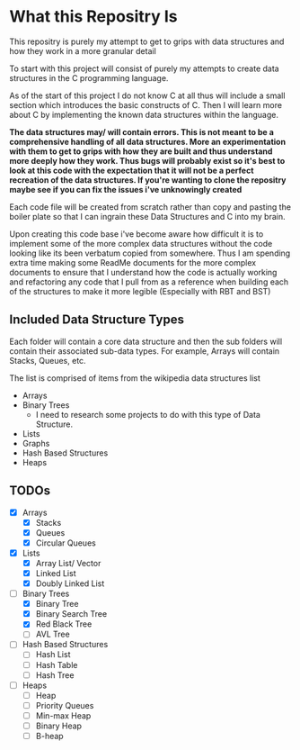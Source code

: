 # What this Repositry Is 

This repositry is purely my attempt to get to grips with data structures and how they work in a more granular detail

To start with this project will consist of purely my attempts to create data structures in the C programming language. 

As of the start of this project I do not know C at all thus will include a small section which introduces the basic constructs of C. 
Then I will learn more about C by implementing the known data structures within the language.  

**The data structures may/ will contain errors. This is not meant to be a comprehensive handling of all data structures. More an experimentation with them to get to grips with how they are built and thus understand more deeply how they work. Thus bugs will probably exist so it's best to look at this code with the expectation that it will not be a perfect recreation of the data structures. If you're wanting to clone the repositry maybe see if you can fix the issues i've unknowingly created**

Each code file will be created from scratch rather than copy and pasting the boiler plate so that I can ingrain these Data Structures and C into my brain. 

Upon creating this code base i've become aware how difficult it is to implement some of the more complex data structures without the code looking like its been verbatum copied from somewhere. Thus I am spending extra time making some ReadMe documents for the more complex documents to ensure that I understand how the code is actually working and refactoring any code that I pull from as a reference when building each of the structures to make it more legible (Especially with RBT and BST) 

## Included Data Structure Types 

Each folder will contain a core data structure and then the sub folders will contain their associated sub-data types. For example, Arrays will contain Stacks, Queues, etc.

The list is comprised of items from the wikipedia data structures list

- Arrays 
- Binary Trees 
    - I need to research some projects to do with this type of Data Structure.
- Lists 
- Graphs 
- Hash Based Structures 
- Heaps


## TODOs 

- [x] Arrays 
    - [x] Stacks 
    - [x] Queues 
    - [x] Circular Queues
- [x] Lists 
    - [x] Array List/ Vector 
    - [x] Linked List 
    - [x] Doubly Linked List 
- [ ] Binary Trees 
    - [x] Binary Tree 
    - [x] Binary Search Tree
    - [x] Red Black Tree
    - [ ] AVL Tree
- [ ] Hash Based Structures 
    - [ ] Hash List 
    - [ ] Hash Table 
    - [ ] Hash Tree 
- [ ] Heaps 
    - [ ] Heap 
    - [ ] Priority Queues 
    - [ ] Min-max Heap 
    - [ ] Binary Heap 
    - [ ] B-heap 
